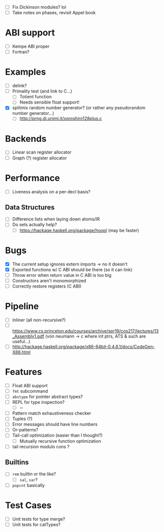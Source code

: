 - [ ] Fix Dickinson modules? lol
- [ ] Take notes on phases, revisit Appel book
# ABI support
- [ ] Kempe ABI proper
- [ ] Fortran?
# Examples
- [ ] delink?
- [ ] Primality test (and link to C...)
  - [ ] Totient function
  - [ ] Needs sensible float support!
- [x] splitmix random number generator? (or rather any pseudorandom number
  generator...)
  - [ ] http://prng.di.unimi.it/xoroshiro128plus.c
# Backends
- [ ] Linear scan register allocator
- [ ] Graph (?) register allocator
# Performance
- [ ] Liveness analysis on a per-decl basis?
## Data Structures
- [ ] Difference lists when laying down atoms/IR
- [ ] Do sets actually help?
  - [ ] https://hackage.haskell.org/package/hoopl (may be faster)
# Bugs
- [x] The current setup ignores extern imports -> no it doesn't
- [x] Exported functions w/ C ABI should be there (so it can link)
- [ ] Throw error when return value in C ABI is too big
- [ ] Constructors aren't monomorphized
- [ ] Correctly restore registers (C ABI)
# Pipeline
- [ ] Inliner (all non-recursive?)
- [ ] https://www.cs.princeton.edu/courses/archive/spr19/cos217/lectures/13_Assembly1.pdf (von neumann -> c where int ptrs, ATS & such are useful...)
- [ ] http://hackage.haskell.org/package/x86-64bit-0.4.6.1/docs/CodeGen-X86.html
# Features
- [ ] Float ABI support
- [ ] `fmt` subcommand
- [ ] `abstype` for pointer abstract types?
- [ ] REPL for type inspection?
  - [ ] ─
- [ ] Pattern match exhaustiveness checker
- [ ] Tuples (?)
- [ ] Error messages should have line numbers
- [ ] Or-patterns?
- [ ] Tail-call optimization (easier than I thought?)
  - [ ]  Mutually recursive function optimization
- [ ] tail recursion modulo cons ?
## Builtins
- [ ] `rem` builtin or the like?
  - [ ] `sal`, `sar`?
- [ ] `popcnt` basically
# Test Cases
- [ ] Unit tests for type merge?
- [ ] Unit tests for catTypes?
